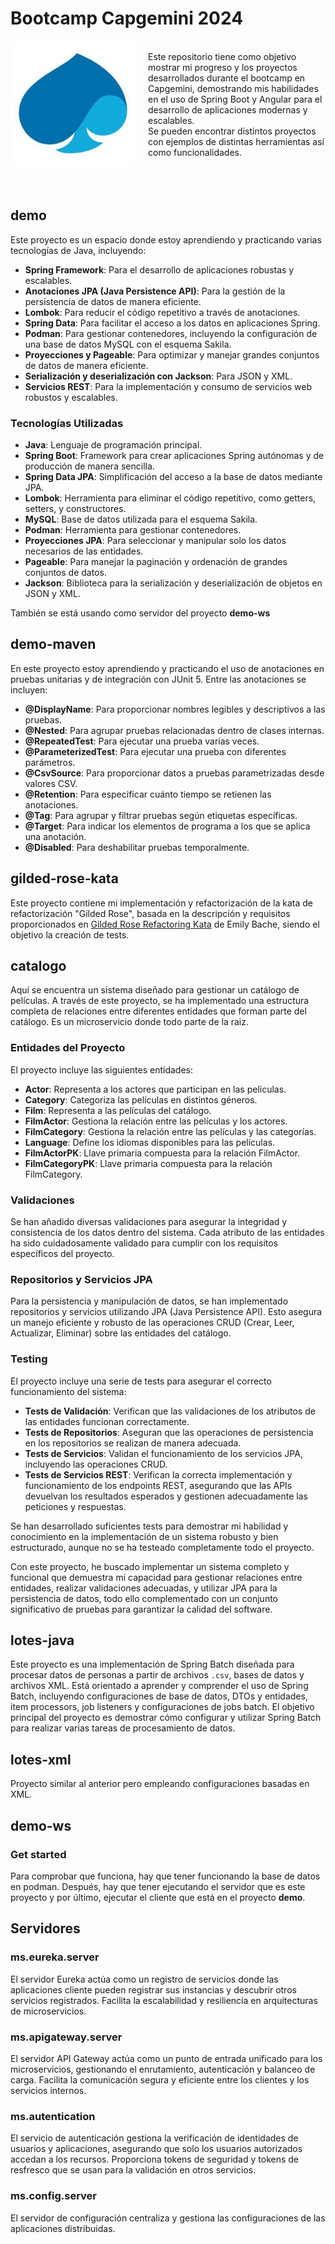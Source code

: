 # Bootcamp Capgemini 2024

<div>
      <img src='https://github.com/lauratbg/Bootcamp2024/blob/main/images/capgemini.jpg' align='left' style="width: 200px; margin-right: 20px;">
</div>
<br>
Este repositorio tiene como objetivo mostrar mi progreso y los proyectos desarrollados durante el bootcamp en Capgemini, demostrando mis habilidades en el uso de Spring Boot y Angular para el desarrollo de aplicaciones modernas y escalables.
<br>
Se pueden encontrar distintos proyectos con ejemplos de distintas herramientas así como funcionalidades.
<br>
<br>
<br>
<br>

## demo
Este proyecto es un espacio donde estoy aprendiendo y practicando varias tecnologías de Java, incluyendo:

- **Spring Framework**: Para el desarrollo de aplicaciones robustas y escalables.
- **Anotaciones JPA (Java Persistence API)**: Para la gestión de la persistencia de datos de manera eficiente.
- **Lombok**: Para reducir el código repetitivo a través de anotaciones.
- **Spring Data**: Para facilitar el acceso a los datos en aplicaciones Spring.
- **Podman**: Para gestionar contenedores, incluyendo la configuración de una base de datos MySQL con el esquema Sakila.
- **Proyecciones y Pageable**: Para optimizar y manejar grandes conjuntos de datos de manera eficiente.
- **Serialización y deserialización con Jackson**: Para JSON y XML.
- **Servicios REST**: Para la implementación y consumo de servicios web robustos y escalables.

### Tecnologías Utilizadas

- **Java**: Lenguaje de programación principal.
- **Spring Boot**: Framework para crear aplicaciones Spring autónomas y de producción de manera sencilla.
- **Spring Data JPA**: Simplificación del acceso a la base de datos mediante JPA.
- **Lombok**: Herramienta para eliminar el código repetitivo, como getters, setters, y constructores.
- **MySQL**: Base de datos utilizada para el esquema Sakila.
- **Podman**: Herramienta para gestionar contenedores.
- **Proyecciones JPA**: Para seleccionar y manipular solo los datos necesarios de las entidades.
- **Pageable**: Para manejar la paginación y ordenación de grandes conjuntos de datos.
- **Jackson**: Biblioteca para la serialización y deserialización de objetos en JSON y XML.

También se está usando como servidor del proyecto **demo-ws**

## demo-maven
En este proyecto estoy aprendiendo y practicando el uso de anotaciones en pruebas unitarias y de integración con JUnit 5. Entre las anotaciones se incluyen:

- **@DisplayName**: Para proporcionar nombres legibles y descriptivos a las pruebas.
- **@Nested**: Para agrupar pruebas relacionadas dentro de clases internas.
- **@RepeatedTest**: Para ejecutar una prueba varias veces.
- **@ParameterizedTest**: Para ejecutar una prueba con diferentes parámetros.
- **@CsvSource**: Para proporcionar datos a pruebas parametrizadas desde valores CSV.
- **@Retention**: Para especificar cuánto tiempo se retienen las anotaciones.
- **@Tag**: Para agrupar y filtrar pruebas según etiquetas específicas.
- **@Target**: Para indicar los elementos de programa a los que se aplica una anotación.
- **@Disabled**: Para deshabilitar pruebas temporalmente.

## gilded-rose-kata
Este proyecto contiene mi implementación y refactorización de la kata de refactorización "Gilded Rose", basada en la descripción y requisitos proporcionados en  [Gilded Rose Refactoring Kata](https://github.com/emilybache/GildedRose-Refactoring-Kata/blob/master/GildedRoseRequirements_es.md) de Emily Bache, siendo el objetivo la creación de tests.

## catalogo
Aquí se encuentra un sistema diseñado para gestionar un catálogo de películas. A través de este proyecto, se ha implementado una estructura completa de relaciones entre diferentes entidades que forman parte del catálogo. Es un microservicio donde todo parte de la raiz.

### Entidades del Proyecto
El proyecto incluye las siguientes entidades:

- **Actor**: Representa a los actores que participan en las películas.
- **Category**: Categoriza las películas en distintos géneros.
- **Film**: Representa a las películas del catálogo.
- **FilmActor**: Gestiona la relación entre las películas y los actores.
- **FilmCategory**: Gestiona la relación entre las películas y las categorías.
- **Language**: Define los idiomas disponibles para las películas.
- **FilmActorPK**: Llave primaria compuesta para la relación FilmActor.
- **FilmCategoryPK**: Llave primaria compuesta para la relación FilmCategory.

### Validaciones
Se han añadido diversas validaciones para asegurar la integridad y consistencia de los datos dentro del sistema. Cada atributo de las entidades ha sido cuidadosamente validado para cumplir con los requisitos específicos del proyecto.

### Repositorios y Servicios JPA
Para la persistencia y manipulación de datos, se han implementado repositorios y servicios utilizando JPA (Java Persistence API). Esto asegura un manejo eficiente y robusto de las operaciones CRUD (Crear, Leer, Actualizar, Eliminar) sobre las entidades del catálogo.

### Testing
El proyecto incluye una serie de tests para asegurar el correcto funcionamiento del sistema:

- **Tests de Validación**: Verifican que las validaciones de los atributos de las entidades funcionan correctamente.
- **Tests de Repositorios**: Aseguran que las operaciones de persistencia en los repositorios se realizan de manera adecuada.
- **Tests de Servicios**: Validan el funcionamiento de los servicios JPA, incluyendo las operaciones CRUD.
- **Tests de Servicios REST**: Verifican la correcta implementación y funcionamiento de los endpoints REST, asegurando que las APIs devuelvan los resultados esperados y gestionen adecuadamente las peticiones y respuestas.
  
Se han desarrollado suficientes tests para demostrar mi habilidad y conocimiento en la implementación de un sistema robusto y bien estructurado, aunque no se ha testeado completamente todo el proyecto.

Con este proyecto, he buscado implementar un sistema completo y funcional que demuestra mi capacidad para gestionar relaciones entre entidades, realizar validaciones adecuadas, y utilizar JPA para la persistencia de datos, todo ello complementado con un conjunto significativo de pruebas para garantizar la calidad del software.

## lotes-java 
Este proyecto es una implementación de Spring Batch diseñada para procesar datos de personas a partir de archivos `.csv`, bases de datos y archivos XML. Está orientado a aprender y comprender el uso de Spring Batch, incluyendo configuraciones de base de datos, DTOs y entidades, item processors, job listeners y configuraciones de jobs batch.
El objetivo principal del proyecto es demostrar cómo configurar y utilizar Spring Batch para realizar varias tareas de procesamiento de datos. 

## lotes-xml
Proyecto similar al anterior pero empleando configuraciones basadas en XML.

## demo-ws
### Get started
Para comprobar que funciona, hay que tener funcionando la base de datos en podman. Después, hay que tener ejecutando el servidor que es este proyecto y por último, ejecutar el cliente que está en el proyecto **demo**.

## Servidores
### ms.eureka.server  
El servidor Eureka actúa como un registro de servicios donde las aplicaciones cliente pueden registrar sus instancias y descubrir otros servicios registrados. Facilita la escalabilidad y resiliencia en arquitecturas de microservicios.
### ms.apigateway.server
El servidor API Gateway actúa como un punto de entrada unificado para los microservicios, gestionando el enrutamiento, autenticación y balanceo de carga. Facilita la comunicación segura y eficiente entre los clientes y los servicios internos.
### ms.autentication
El servicio de autenticación gestiona la verificación de identidades de usuarios y aplicaciones, asegurando que solo los usuarios autorizados accedan a los recursos. Proporciona tokens de seguridad y tokens de resfresco que se usan para la validación en otros servicios.
### ms.config.server
El servidor de configuración centraliza y gestiona las configuraciones de las aplicaciones distribuidas.







